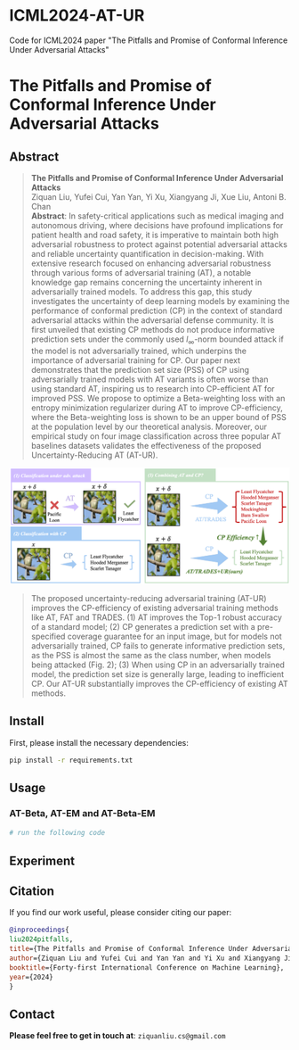 # ICML2024-AT-UR
Code for ICML2024 paper "The Pitfalls and Promise of Conformal Inference Under Adversarial Attacks"

# The Pitfalls and Promise of Conformal Inference Under Adversarial Attacks


## Abstract

> **The Pitfalls and Promise of Conformal Inference Under Adversarial Attacks**<br>
Ziquan Liu, Yufei Cui, Yan Yan, Yi Xu, Xiangyang Ji, Xue Liu, Antoni B. Chan<br>
> **Abstract**: In safety-critical applications such as medical imaging and autonomous driving, where decisions have profound implications for patient health and road safety, it is imperative to maintain both high adversarial robustness to protect against potential adversarial attacks and reliable uncertainty quantification in decision-making. With extensive research focused on enhancing adversarial robustness through various forms of adversarial training (AT), a notable knowledge gap remains concerning the uncertainty inherent in adversarially trained models. To address this gap, this study investigates the uncertainty of deep learning models by examining the performance of conformal prediction (CP) in the context of standard adversarial attacks within the adversarial defense community. It is first unveiled that existing CP methods do not produce informative prediction sets under the commonly used $l_{\infty}$-norm bounded attack if the model is not adversarially trained, which underpins the importance of adversarial training for CP. Our paper next demonstrates that the prediction set size (PSS) of CP using adversarially trained models with AT variants is often worse than using standard AT, inspiring us to research into CP-efficient AT for improved PSS. We propose to optimize a Beta-weighting loss with an entropy minimization regularizer during AT to improve CP-efficiency, where the Beta-weighting loss is shown to be an upper bound of PSS at the population level by our theoretical analysis. Moreover, our empirical study on four image classification across three popular AT baselines datasets validates the effectiveness of the proposed Uncertainty-Reducing AT (AT-UR).

<img src="./images/main_figure_v2.png" width="750"/>

> The proposed uncertainty-reducing adversarial training (AT-UR) improves the CP-efficiency of existing adversarial training
methods like AT, FAT and TRADES. (1) AT improves the Top-1 robust accuracy of a standard model; (2) CP generates a prediction set
with a pre-specified coverage guarantee for an input image, but for models not adversarially trained, CP fails to generate informative
prediction sets, as the PSS is almost the same as the class number, when models being attacked (Fig. 2); (3) When using CP in an
adversarially trained model, the prediction set size is generally large, leading to inefficient CP. Our AT-UR substantially improves the
CP-efficiency of existing AT methods.


## Install

First, please install the necessary dependencies:

```bash
pip install -r requirements.txt
```

## Usage

### AT-Beta, AT-EM and AT-Beta-EM

```python
# run the following code

```

## Experiment

## Citation

If you find our work useful, please consider citing our paper:

```bibtex
@inproceedings{
liu2024pitfalls,
title={The Pitfalls and Promise of Conformal Inference Under Adversarial Attacks},
author={Ziquan Liu and Yufei Cui and Yan Yan and Yi Xu and Xiangyang Ji and Xue Liu and Antoni B. Chan},
booktitle={Forty-first International Conference on Machine Learning},
year={2024}
}
```

## Contact

**Please feel free to get in touch at**: `ziquanliu.cs@gmail.com`

